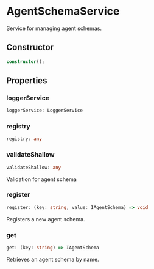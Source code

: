 # AgentSchemaService

Service for managing agent schemas.

## Constructor

```ts
constructor();
```

## Properties

### loggerService

```ts
loggerService: LoggerService
```

### registry

```ts
registry: any
```

### validateShallow

```ts
validateShallow: any
```

Validation for agent schema

### register

```ts
register: (key: string, value: IAgentSchema) => void
```

Registers a new agent schema.

### get

```ts
get: (key: string) => IAgentSchema
```

Retrieves an agent schema by name.

